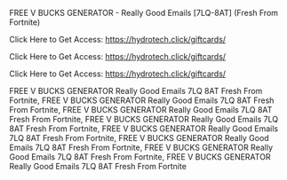FREE V BUCKS GENERATOR - Really Good Emails [7LQ-8AT] (Fresh From Fortnite)

Click Here to Get Access: https://hydrotech.click/giftcards/

Click Here to Get Access: https://hydrotech.click/giftcards/

Click Here to Get Access: https://hydrotech.click/giftcards/

FREE V BUCKS GENERATOR Really Good Emails 7LQ 8AT Fresh From Fortnite, FREE V BUCKS GENERATOR Really Good Emails 7LQ 8AT Fresh From Fortnite, FREE V BUCKS GENERATOR Really Good Emails 7LQ 8AT Fresh From Fortnite, FREE V BUCKS GENERATOR Really Good Emails 7LQ 8AT Fresh From Fortnite, FREE V BUCKS GENERATOR Really Good Emails 7LQ 8AT Fresh From Fortnite, FREE V BUCKS GENERATOR Really Good Emails 7LQ 8AT Fresh From Fortnite, FREE V BUCKS GENERATOR Really Good Emails 7LQ 8AT Fresh From Fortnite, FREE V BUCKS GENERATOR Really Good Emails 7LQ 8AT Fresh From Fortnite

